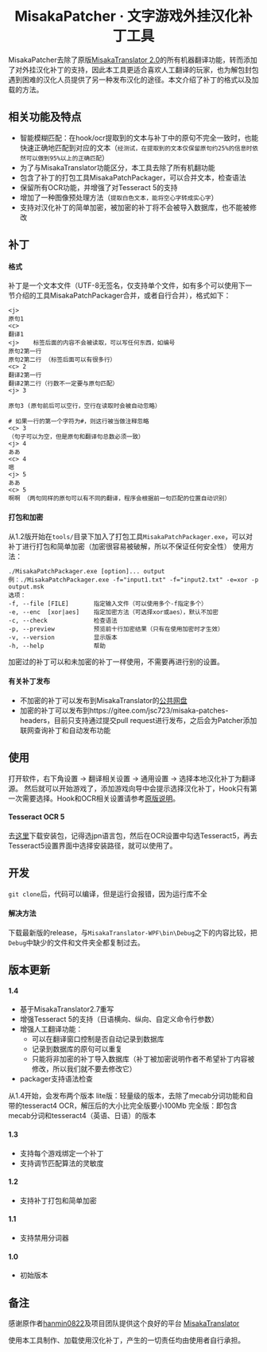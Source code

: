 <h1 align="center">
  MisakaPatcher · 文字游戏外挂汉化补丁工具
  <br>
</h1>


MisakaPatcher去除了原版[MisakaTranslator 2.0](/README_ORIGINAL.md)的所有机器翻译功能，转而添加了对外挂汉化补丁的支持，因此本工具更适合喜欢人工翻译的玩家，也为解包封包遇到困难的汉化人员提供了另一种发布汉化的途径。本文介绍了补丁的格式以及加载的方法。

## 相关功能及特点
* 智能模糊匹配：在hook/ocr提取到的文本与补丁中的原句不完全一致时，也能快速正确地匹配到对应的文本（`经测试，在提取到的文本仅保留原句约25%的信息时依然可以做到95%以上的正确匹配`）
* 为了与MisakaTranslator功能区分，本工具去除了所有机翻功能
* 包含了补丁的打包工具MisakaPatchPackager，可以合并文本，检查语法
* 保留所有OCR功能，并增强了对Tesseract 5的支持
* 增加了一种图像预处理方法（`提取白色文本，能将空心字转成实心字`）
* 支持对汉化补丁的简单加密，被加密的补丁将不会被导入数据库，也不能被修改

## 补丁
#### 格式
补丁是一个文本文件（UTF-8无签名，仅支持单个文件，如有多个可以使用下一节介绍的工具MisakaPatchPackager合并，或者自行合并），格式如下：
```
<j>
原句1
<c>
翻译1
<j>    标签后面的内容不会被读取，可以写任何东西，如编号
原句2第一行
原句2第二行 （标签后面可以有很多行）
<c> 2
翻译2第一行
翻译2第二行（行数不一定要与原句匹配）
<j> 3

原句3 (原句前后可以空行，空行在读取时会被自动忽略）

# 如果一行的第一个字符为#，则这行被当做注释忽略
<c> 3 
（句子可以为空，但是原句和翻译句总数必须一致）
<j> 4
ああ
<c> 4
嗯
<j> 5
ああ
<c> 5
啊啊 （两句同样的原句可以有不同的翻译，程序会根据前一句匹配的位置自动识别）
```

#### 打包和加密
从1.2版开始在`tools/`目录下加入了打包工具`MisakaPatchPackager.exe`，可以对补丁进行打包和简单加密（加密很容易被破解，所以不保证任何安全性）
使用方法：
```
./MisakaPatchPackager.exe [option]... output
例：./MisakaPatchPackager.exe -f="input1.txt" -f="input2.txt" -e=xor -p output.msk
选项：
-f, --file [FILE]       指定输入文件（可以使用多个-f指定多个）
-e, --enc  [xor|aes]    指定加密方法（可选择xor或aes），默认不加密
-c, --check             检查语法
-p, --preview           预览前十行加密结果（只有在使用加密时才生效）
-v, --version           显示版本
-h, --help              帮助
```
加密过的补丁可以和未加密的补丁一样使用，不需要再进行别的设置。

#### 有关补丁发布
- 不加密的补丁可以发布到MisakaTranslator的[公共网盘](http://mskt.ys168.com/)
- 加密的补丁可以发布到https://gitee.com/jsc723/misaka-patches-headers，目前只支持通过提交pull request进行发布，之后会为Patcher添加联网查询补丁和自动发布功能

## 使用
打开软件，右下角设置 -> 翻译相关设置 -> 通用设置 -> 选择本地汉化补丁为翻译源。
然后就可以开始游戏了，添加游戏向导中会提示选择汉化补丁，Hook只有第一次需要选择。Hook和OCR相关设置请参考[原版说明](/README_ORIGINAL.md)。

#### Tesseract OCR 5

去[这里](https://github.com/UB-Mannheim/tesseract/wiki)下载安装包，记得选jpn语言包，然后在OCR设置中勾选Tesseract5，再去Tesseract5设置界面中选择安装路径，就可以使用了。

## 开发
`git clone`后，代码可以编译，但是运行会报错，因为运行库不全
#### 解决方法
下载最新版的release，与`MisakaTranslator-WPF\bin\Debug`之下的内容比较，把`Debug`中缺少的文件和文件夹全都复制过去。

## 版本更新
#### 1.4
- 基于MisakaTranslator2.7重写
- 增强Tesseract 5的支持（日语横向、纵向、自定义命令行参数）
- 增强人工翻译功能：
  - 可以在翻译窗口控制是否自动记录到数据库
  - 记录到数据库的原句可以重复
  - 只能将非加密的补丁导入数据库（补丁被加密说明作者不希望补丁内容被修改，所以我们就不要去修改它）
- packager支持语法检查

从1.4开始，会发布两个版本
lite版：轻量级的版本，去除了mecab分词功能和自带的tesseract4 OCR，解压后的大小比完全版要小100Mb
完全版：即包含mecab分词和tesseract4（英语、日语）的版本

#### 1.3
- 支持每个游戏绑定一个补丁
- 支持调节匹配算法的灵敏度

#### 1.2 
- 支持补丁打包和简单加密

#### 1.1
- 支持禁用分词器

#### 1.0
- 初始版本

## 备注

感谢原作者[hanmin0822](https://github.com/hanmin0822/MisakaTranslator)及项目团队提供这个良好的平台
[MisakaTranslator](https://github.com/hanmin0822/MisakaTranslator)

使用本工具制作、加载使用汉化补丁，产生的一切责任均由使用者自行承担。



